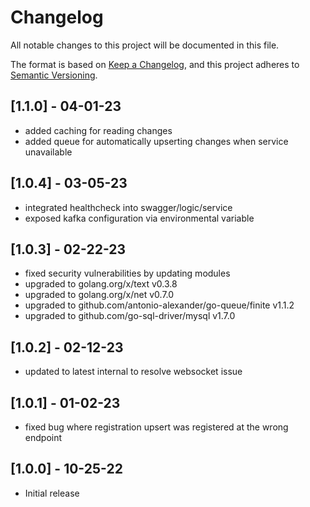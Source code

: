 # Changelog

All notable changes to this project will be documented in this file.

The format is based on [Keep a Changelog](https://keepachangelog.com/en/1.0.0/),
and this project adheres to [Semantic Versioning](https://semver.org/spec/v2.0.0.html).

## [1.1.0] - 04-01-23

- added caching for reading changes
- added queue for automatically upserting changes when service unavailable

## [1.0.4] - 03-05-23

- integrated healthcheck into swagger/logic/service
- exposed kafka configuration via environmental variable

## [1.0.3] - 02-22-23

- fixed security vulnerabilities by updating modules
- upgraded to golang.org/x/text v0.3.8
- upgraded to golang.org/x/net v0.7.0
- upgraded to github.com/antonio-alexander/go-queue/finite v1.1.2
- upgraded to github.com/go-sql-driver/mysql v1.7.0

## [1.0.2] - 02-12-23

- updated to latest internal to resolve websocket issue

## [1.0.1] - 01-02-23

- fixed bug where registration upsert was registered at the wrong endpoint

## [1.0.0] - 10-25-22

- Initial release
